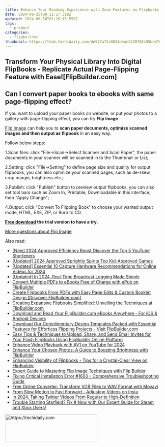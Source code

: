 ```yaml
---
title: Enhance Your Reading Experience with Zoom Features on Flipbooks at FlipBuilder.com
date: 2024-09-25T09:11:17.319Z
updated: 2024-09-30T01:26:15.550Z
tags:
  - product
categories:
  - flipbuilder
thumbnail: https://thmb.techidaily.com/de937a72a9831deac2239784b95be37c37d8202476d267d4e1560ec58a9d1f7e.jpg
---
```


## Transform Your Physical Library Into Digital FlipBooks - Replicate Actual Page-Flipping Feature with Ease![FlipBuilder.com]

## Can I convert paper books to ebooks with same page-flipping effect?

If you want to upload your paper books on website, or put your photos to a gallery with page-flipping effect, you can try **Flip Image**. 

[Flip Image](https://tools.techidaily.com/flipbuilder/products/) can help you to **scan paper documents, optimize scanned images and then output as flipbook** in an easy way.

Follow below steps:

1.Scan files: click "File->Scan->Select Scanner and Scan Paper", the paper documents in your scanner will be scanned in to the Thumbnail or List;

2.Setting: click "File->Setting" to define page size and quality for output flipbooks, you can also optimize your scanned pages, such as de-skew, crop margin, brightness etc.;

3.Publish: click "Publish" button to preview output flipbooks, you can also set tool bars such as Zoom In, Printable, Downloadable in this interface, then "Apply Change";

4.Output: click "Convert To Flipping Book" to choose your wanted output mode, HTML, EXE, ZIP, or Burn to CD.

**[Free download](https://tools.techidaily.com/flipbuilder/products/) the trial version to have a try.** 

[More questions about Flip Image](https://tools.techidaily.com/flipbuilder/products/)

<ins class="adsbygoogle"
     style="display:block"
     data-ad-format="autorelaxed"
     data-ad-client="ca-pub-7571918770474297"
     data-ad-slot="1223367746"></ins>

<ins class="adsbygoogle"
     style="display:block"
     data-ad-client="ca-pub-7571918770474297"
     data-ad-slot="8358498916"
     data-ad-format="auto"
     data-full-width-responsive="true"></ins>

<span class="atpl-alsoreadstyle">Also read:</span>
<div><ul>
<li><a href="https://facebook-video-share.techidaily.com/new-2024-approved-efficiency-boost-discover-the-top-5-youtube-shorteners/"><u>[New] 2024 Approved Efficiency Boost Discover the Top 5 YouTube Shorteners</u></a></li>
<li><a href="https://screen-activity-recording.techidaily.com/updated-2024-approved-sprightly-spirits-top-kid-approved-games/"><u>[Updated] 2024 Approved Sprightly Spirits Top Kid-Approved Games</u></a></li>
<li><a href="https://youtube-docs.techidaily.com/ed-essential-10-capture-hardware-recommendations-for-online-videos-for-2024/"><u>[Updated] Essential 10 Capture Hardware Recommendations for Online Videos for 2024</u></a></li>
<li><a href="https://screen-capture.techidaily.com/updated-in-2024-real-time-broadcast-logging-made-simple/"><u>[Updated] In 2024, Real-Time Broadcast Logging Made Simple</u></a></li>
<li><a href="https://fox-metric.techidaily.com/convert-multiple-pdfs-to-ebooks-free-of-charge-with-epub-on-flipbuilder/"><u>Convert Multiple PDFs to eBooks Free of Charge with ePub on FlipBuilder</u></a></li>
<li><a href="https://fox-metric.techidaily.com/create-flipbooks-from-pdfs-with-easy-page-edits-and-custom-booklet-design-discover-flipbuildercom/"><u>Create Flipbooks From PDFs with Easy Page Edits & Custom Booklet Design [Discover FlipBuilder.com]</u></a></li>
<li><a href="https://fox-metric.techidaily.com/creating-expansive-flipbooks-simplified-unveiling-the-techniques-at-flipbuildercom/"><u>Creating Expansive Flipbooks Simplified: Unveiling the Techniques at FlipBuilder.com</u></a></li>
<li><a href="https://fox-metric.techidaily.com/download-and-read-your-flipbuildercom-ebooks-anywhere-for-ios-and-android-devices/"><u>Download and Read Your FlipBuilder.com eBooks Anywhere - For iOS & Android Devices</u></a></li>
<li><a href="https://fox-metric.techidaily.com/download-our-complimentary-design-templates-packed-with-essential-features-for-effortless-flipping-projects-visit-flipbuildercom/"><u>Download Our Complimentary Design Templates Packed with Essential Features for Effortless Flipping Projects - Visit FlipBuilder.com</u></a></li>
<li><a href="https://fox-metric.techidaily.com/easy-tips-and-techniques-to-upload-share-and-send-email-invites-for-your-flash-flipbooks-using-flipbuilder-online-platform/"><u>Easy Tips & Techniques to Upload, Share, and Send Email Invites for Your Flash FlipBooks Using FlipBuilder Online Platform</u></a></li>
<li><a href="https://youtube-videos.techidaily.com/enhance-video-playback-with-av1-on-youtube-for-2024/"><u>Enhance Video Playback with AV1 on YouTube for 2024</u></a></li>
<li><a href="https://fox-metric.techidaily.com/enhance-your-chosen-photos-a-guide-to-boosting-brightness-with-flipbuilder/"><u>Enhance Your Chosen Photos: A Guide to Boosting Brightness with FlipBuilder</u></a></li>
<li><a href="https://fox-metric.techidaily.com/enhancing-visibility-of-flipbooks-tips-for-a-crystal-clear-view-on-flipbuilder/"><u>Enhancing Visibility of Flipbooks - Tips for a Crystal-Clear View on FlipBuilder</u></a></li>
<li><a href="https://fox-metric.techidaily.com/expert-guide-to-mastering-flip-image-techniques-with-flip-builder/"><u>Expert Guide to Mastering Flip Image Techniques with Flip Builder</u></a></li>
<li><a href="https://common-error.techidaily.com/fixing-critical-installation-error-1603-comprehensive-troubleshooting-guide/"><u>Fixing Critical Installation Error #1603 – Comprehensive Troubleshooting Guide</u></a></li>
<li><a href="https://vp-tips.techidaily.com/free-online-converter-transform-vob-files-to-wav-format-with-movavi/"><u>Free Online Converter: Transform VOB Files to WAV Format with Movavi</u></a></li>
<li><a href="https://vp-tips.techidaily.com/from-slow-motion-to-fast-forward-adjusting-videos-on-insta/"><u>From Slow Motion to Fast Forward – Adjusting Videos on Insta</u></a></li>
<li><a href="https://twitter-videos.techidaily.com/in-2024-taking-twitter-videos-from-regular-to-high-definition/"><u>In 2024, Taking Twitter Videos From Regular to High-Definition</u></a></li>
<li><a href="https://win-answers.techidaily.com/trouble-starting-starfield-fix-it-now-with-our-expert-guide-for-steam-and-xbox-users/"><u>Trouble Starting Starfield? Fix It Now with Our Expert Guide for Steam and Xbox Users!</u></a></li>
</ul></div>

<!-- affiliate ads begin -->
<a href="https://aligracehair.sjv.io/c/5597632/1885999/19272" target="_top" id="1885999">
  <img src="//a.impactradius-go.com/display-ad/19272-1885999" border="0" alt="https://techidaily.com" width="300" height="90"/>
</a>
<img height="0" width="0" src="https://aligracehair.sjv.io/i/5597632/1885999/19272" style="position:absolute;visibility:hidden;" border="0" />
<!-- affiliate ads end -->

